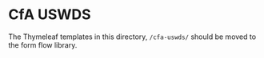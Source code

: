 # CfA USWDS

The Thymeleaf templates in this directory, `/cfa-uswds/` should be moved to the form flow library.
